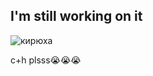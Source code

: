 ## I'm still working on it
![кирюха](https://github.com/user-attachments/assets/8a7862a5-9cfc-450a-a043-36767d4f8dc6)


c+h plsss😭😭😭
